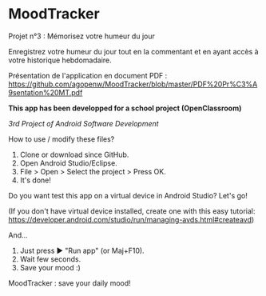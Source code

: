# MoodTracker
Projet n°3 : Mémorisez votre humeur du jour


Enregistrez votre humeur du jour tout en la commentant et en ayant accès à votre historique hebdomadaire.

Présentation de l'application en document PDF : https://github.com/agopenw/MoodTracker/blob/master/PDF%20Pr%C3%A9sentation%20MT.pdf


**This app has been developped for a school project (OpenClassroom)**


*3rd Project of Android Software Development*






How to use / modify these files?
1. Clone or download since GitHub.
2. Open Android Studio/Eclipse.
3. File > Open > Select the project > Press OK.
4. It's done!



Do you want test this app on a virtual device in Android Studio? Let's go!


(If you don't have virtual device installed, create one with this easy tutorial: https://developer.android.com/studio/run/managing-avds.html#createavd)

And...
1. Just press ▶ "Run app" (or Maj+F10).
2. Wait few seconds.
3. Save your mood :)


MoodTracker : save your daily mood!

